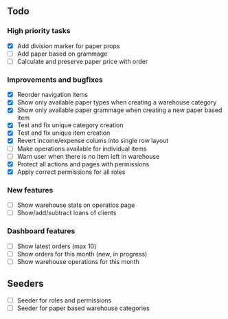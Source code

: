 ## Todo
### High priority tasks
- [x] Add division marker for paper props
- [ ] Add paper based on grammage
- [ ] Calculate and preserve paper price with order
### Improvements and bugfixes
- [x] Reorder navigation items
- [x] Show only available paper types when creating a warehouse category
- [x] Show only available paper grammage when creating a new paper based item
- [x] Test and fix unique category creation
- [x] Test and fix unique item creation
- [x] Revert income/expense colums into single row layout
- [ ] Make operations available for individual items
- [ ] Warn user when there is no item left in warehouse
- [x] Protect all actions and pages with permissions
- [x] Apply correct permissions for all roles
### New features
- [ ] Show warehouse stats on operatios page
- [ ] Show/add/subtract loans of clients
### Dashboard features
- [ ] Show latest orders (max 10)
- [ ] Show orders for this month (new, in progress)
- [ ] Show warehouse operations for this month

## Seeders
- [ ] Seeder for roles and permissions
- [ ] Seeder for paper based warehouse categories